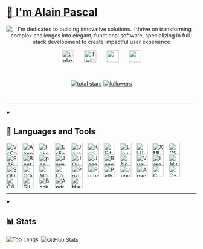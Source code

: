 <p align="left">
  <a href="https://github.com/Alain-Pascal">
    <h1 align="left"> 👋 I'm Alain Pascal </h1>
  </a>
</p>

<p align="center">
  <!-- Typing SVG inspired byDenverCoder1 - https://github.com/DenverCoder1/readme-typing-svg -->
  <img src="https://readme-typing-svg.demolab.com/?lines=Full-Stack+Software+Product+Developer;Dedicated+To+Building+Innovative+Solutions,;Elegant+Software+From+Complex+Problems.;Creating+Impactful+User+Experiences.&font=Fira%20Code&center=true&width=550&height=50&duration=4000&pause=990" alt="I'm dedicated to building innovative solutions. I thrive on transforming complex challenges into elegant, functional software, specializing in full-stack development to create impactful user experience">
</p>

<!-- Social icons section -->

<p align="center">
  <a href="https://www.linkedin.com/in/ishimwe-alain-pascal/"><img width="32px" alt="LinkedIn" title="LinkedIn" src="https://icongr.am/fontawesome/linkedin.svg?color=1f6feb"/></a>
  &#8287;&#8287;&#8287;&#8287;&#8287;
  <a href="https://x.com/_alain_pascal_"><img width="32px" alt="Twitter" title="Twitter" src="https://icongr.am/fontawesome/twitter.svg?color=1f6feb"/></a>
  &#8287;&#8287;&#8287;&#8287;&#8287;
  <a href="http://discordapp.com/users/866793505933361162" alt="Discord" title="Dev Pro Tips Discord Server"><img width="32px" src="https://icongr.am/simple/discord.svg?color=1f6feb"/></a>
  &#8287;&#8287;&#8287;&#8287;&#8287;
  <a href="https://alain-pascal.github.io/portfolio/" alt="Portfolio" title="Github Portfolio"><img width="32px" src="https://icongr.am/clarity/world.svg?color=1f6feb"/></a>
</p>
<br/>

<!-- Social badges section -->
<p align="center">
  <a href="https://github.com/Alain-Pascal?tab=repositories&sort=stargazers">
    <img alt="total stars" title="Total stars on GitHub" src="https://custom-icon-badges.demolab.com/github/stars/Alain-Pascal?color=55960c&style=for-the-badge&labelColor=488207&logo=star"/></a>
  <a href="https://github.com/Alain-Pascal?tab=followers">
    <img alt="followers" title="Follow me on Github" src="https://custom-icon-badges.demolab.com/github/followers/Alain-Pascal?color=236ad3&labelColor=1155ba&style=for-the-badge&logo=person-add&label=Follow&logoColor=white"/></a>
</p>
<br/>

---

<details open>
  <summary><h2>🧰 Languages and Tools</h2></summary>

  <p align="left">
    <img align="left" alt="VsCode" width="30px" style="padding-right:10px;" src="https://cdn.jsdelivr.net/gh/devicons/devicon@latest/icons/vscode/vscode-original.svg"/>
    <img align="left" alt="Atom" width="30px" style="padding-right:10px;" src="https://cdn.jsdelivr.net/gh/devicons/devicon@latest/icons/atom/atom-original.svg"/>
    <img align="left" alt="Inkscape" width="30px" style="padding-right:10px;" src="https://cdn.jsdelivr.net/gh/devicons/devicon@latest/icons/inkscape/inkscape-original.svg"/>
    <img align="left" alt="Eclipse" width="30px" style="padding-right:10px;" src="https://cdn.jsdelivr.net/gh/devicons/devicon@latest/icons/eclipse/eclipse-original.svg"/>
    <img align="left" alt="Java" width="30px" style="padding-right:10px;" src="https://cdn.jsdelivr.net/gh/devicons/devicon/icons/java/java-original.svg"/>
    <img align="left" alt="Kotlin" width="30px" style="padding-right:10px;" src="https://cdn.jsdelivr.net/gh/devicons/devicon@latest/icons/kotlin/kotlin-plain-wordmark.svg"/>
    <img align="left" alt="Git" width="30px" style="padding-right:10px;" src="https://cdn.jsdelivr.net/gh/devicons/devicon/icons/git/git-original.svg" />
    <img align="left" alt="Linux" width="30px" style="padding-right:10px;" src="https://cdn.jsdelivr.net/gh/devicons/devicon/icons/linux/linux-original.svg" />
    <img align="left" alt="HTML" width="30px" style="padding-right:10px;" src="https://cdn.jsdelivr.net/gh/devicons/devicon/icons/html5/html5-plain.svg" />
    <img align="left" alt="XML" width="30px" style="padding-right:10px;" src="https://cdn.jsdelivr.net/gh/devicons/devicon@latest/icons/xml/xml-original.svg" />
    <img align="left" alt="CSS" width="30px" style="padding-right:10px;" src="https://cdn.jsdelivr.net/gh/devicons/devicon/icons/css3/css3-plain.svg" />
    <img align="left" alt="SASS" width="30px" style="padding-right:10px;" src="https://cdn.jsdelivr.net/gh/devicons/devicon@latest/icons/sass/sass-original.svg" />
    <img align="left" alt="Bootstrap" width="30px" style="padding-right:10px;" src="https://cdn.jsdelivr.net/gh/devicons/devicon@latest/icons/bootstrap/bootstrap-original-wordmark.svg" />
    <img align="left" alt="php" width="30px" style="padding-right:10px;" src="https://cdn.jsdelivr.net/gh/devicons/devicon@latest/icons/php/php-original.svg" />
    <img align="left" alt="JavaScript" width="30px" style="padding-right:10px;" src="https://cdn.jsdelivr.net/gh/devicons/devicon/icons/javascript/javascript-plain.svg" />
    <img align="left" alt="JQuery" width="30px" style="padding-right:10px;" src="https://cdn.jsdelivr.net/gh/devicons/devicon@latest/icons/jquery/jquery-plain-wordmark.svg" />
    <img align="left" alt="Json" width="30px" style="padding-right:10px;" src="https://cdn.jsdelivr.net/gh/devicons/devicon@latest/icons/json/json-plain.svg" />
    <img align="left" alt="React" width="30px" style="padding-right:10px;" src="https://cdn.jsdelivr.net/gh/devicons/devicon@latest/icons/react/react-original-wordmark.svg" />
    <img align="left" alt="NodeJS" width="30px" style="padding-right:10px;" src="https://cdn.jsdelivr.net/gh/devicons/devicon@latest/icons/nodejs/nodejs-original-wordmark.svg" />
    <img align="left" alt="Vuejs" width="30px" style="padding-right:10px;" src="https://cdn.jsdelivr.net/gh/devicons/devicon@latest/icons/vuejs/vuejs-original.svg" />
    <img align="left" alt="Laravel" width="30px" style="padding-right:10px;" src="https://cdn.jsdelivr.net/gh/devicons/devicon@latest/icons/laravel/laravel-original.svg" />
    <img align="left" alt="MySQL" width="30px" style="padding-right:10px;" src="https://cdn.jsdelivr.net/gh/devicons/devicon@latest/icons/mysql/mysql-original.svg" />
    <img align="left" alt="SQLite" width="30px" style="padding-right:10px;" src="https://cdn.jsdelivr.net/gh/devicons/devicon@latest/icons/sqlite/sqlite-original.svg" />
    <img align="left" alt="Oracle" width="30px" style="padding-right:10px;" src="https://cdn.jsdelivr.net/gh/devicons/devicon@latest/icons/oracle/oracle-original.svg" />
    <img align="left" alt="MongoDb" width="30px" style="padding-right:10px;" src="https://cdn.jsdelivr.net/gh/devicons/devicon@latest/icons/mongodb/mongodb-original-wordmark.svg" />
    <img align="left" alt="Composer" width="30px" style="padding-right:10px;" src="https://cdn.jsdelivr.net/gh/devicons/devicon@latest/icons/composer/composer-original.svg" />
    <img align="left" alt="Postman" width="30px" style="padding-right:10px;" src="https://cdn.jsdelivr.net/gh/devicons/devicon@latest/icons/postman/postman-original.svg" />
    <img align="left" alt="Putty" width="30px" style="padding-right:10px;" src="https://cdn.jsdelivr.net/gh/devicons/devicon@latest/icons/putty/putty-original.svg" />
    <img align="left" alt="Python" width="30px" style="padding-right:10px;" src="https://cdn.jsdelivr.net/gh/devicons/devicon/icons/python/python-plain.svg" />
    <img align="left" alt="Jupyter" width="30px" style="padding-right:10px;" src="https://cdn.jsdelivr.net/gh/devicons/devicon@latest/icons/jupyter/jupyter-original-wordmark.svg" />
    <img align="left" alt="Anaconda" width="30px" style="padding-right:10px;" src="https://cdn.jsdelivr.net/gh/devicons/devicon@latest/icons/anaconda/anaconda-original.svg" />
    <img align="left" alt="C" width="30px" style="padding-right:10px;" src="https://cdn.jsdelivr.net/gh/devicons/devicon@latest/icons/c/c-original.svg" />
    <img align="left" alt="C++" width="30px" style="padding-right:10px;" src="https://cdn.jsdelivr.net/gh/devicons/devicon@latest/icons/cplusplus/cplusplus-original.svg" />
    <img align="left" alt="C#" width="30px" style="padding-right:10px;" src="https://cdn.jsdelivr.net/gh/devicons/devicon@latest/icons/csharp/csharp-original.svg" />
    <img align="left" alt="GitHub" width="30px" style="padding-right:10px;" src="https://cdn.jsdelivr.net/gh/devicons/devicon/icons/github/github-original.svg" />
    <img align="left" alt="Bash" width="30px" style="padding-right:10px;" src="https://cdn.jsdelivr.net/gh/devicons/devicon/icons/bash/bash-plain.svg" />
    <img align="left" alt="Android Studio" width="30px" style="padding-right:10px;" src="https://cdn.jsdelivr.net/gh/devicons/devicon@latest/icons/androidstudio/androidstudio-original.svg" />
    <img align="left" alt="Hardhat" width="30px" style="padding-right:10px;" src="https://cdn.jsdelivr.net/gh/devicons/devicon@latest/icons/hardhat/hardhat-original.svg" />
  </p>
</details>

<br/>
<br/>
<br/>
<br/>
<br/>
<br/>
<br/>

---

<!--
  ### 🔥 GitHub Contribution Streak
  
  ![GitHub Streak Badge](https://img.shields.io/badge/GitHub%20Streak-Active-brightgreen?logo=github&style=for-the-badge)
  
  ---
-->
<details open>
  <summary><h2>📊 Stats</h2></summary
 
<p><img align="left" src="https://github-readme-stats.vercel.app/api/top-langs?username=Alain-Pascal&show_icons=true&locale=en&layout=compact&theme=gruvbox&hide_border=true" alt="Top Langs" /></p>

<p>&nbsp;<img align="center" src="https://github-readme-stats.vercel.app/api?username=Alain-Pascal&show_icons=true&locale=en&theme=gruvbox&hide_border=true" alt="GitHub Stats" /></p>
</details>



<!--
**Alain-Pascal/alain-pascal** is a ✨ _special_ ✨ repository because its `README.md` (this file) appears on your GitHub profile.

Here are some ideas to get you started:

- 🔭 I’m currently working on ...
- 🌱 I’m currently learning ...
- 👯 I’m looking to collaborate on ...
- 🤔 I’m looking for help with ...
- 💬 Ask me about ...
- 📫 How to reach me: ...
- 😄 Pronouns: ...
- ⚡ Fun fact: ...
-->
